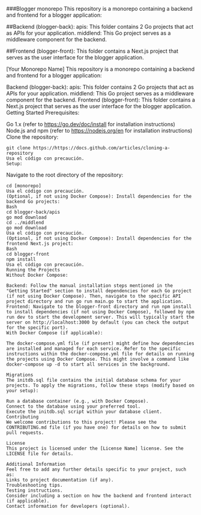 ###Blogger monorepo
This repository is a monorepo containing a backend and frontend for a blogger application:

##Backend (blogger-back):
apis: This folder contains 2 Go projects that act as APIs for your application.
middlend: This Go project serves as a middleware component for the backend.

##Frontend (blogger-front):
This folder contains a Next.js project that serves as the user interface for the blogger application.

[Your Monorepo Name]
This repository is a monorepo containing a backend and frontend for a blogger application:

Backend (blogger-back):
apis: This folder contains 2 Go projects that act as APIs for your application.
middlend: This Go project serves as a middleware component for the backend.
Frontend (blogger-front): This folder contains a Next.js project that serves as the user interface for the blogger application.
Getting Started
Prerequisites:

Go 1.x (refer to https://go.dev/doc/install for installation instructions)
Node.js and npm (refer to https://nodejs.org/en for installation instructions)
Clone the repository:

```
git clone https://https://docs.github.com/articles/cloning-a-repository
Usa el código con precaución.
Setup:
```

Navigate to the root directory of the repository:

```
cd [monorepo]
Usa el código con precaución.
(Optional, if not using Docker Compose): Install dependencies for the backend Go projects:
Bash
cd blogger-back/apis
go mod download
cd ../middlend
go mod download
Usa el código con precaución.
(Optional, if not using Docker Compose): Install dependencies for the frontend Next.js project:
Bash
cd blogger-front
npm install
Usa el código con precaución.
Running the Projects
Without Docker Compose:

Backend: Follow the manual installation steps mentioned in the "Getting Started" section to install dependencies for each Go project (if not using Docker Compose). Then, navigate to the specific API project directory and run go run main.go to start the application.
Frontend: Navigate to the blogger-front directory and run npm install to install dependencies (if not using Docker Compose), followed by npm run dev to start the development server. This will typically start the server on http://localhost:3000 by default (you can check the output for the specific port).
With Docker Compose (if applicable):

The docker-compose.yml file (if present) might define how dependencies are installed and managed for each service. Refer to the specific instructions within the docker-compose.yml file for details on running the projects using Docker Compose. This might involve a command like docker-compose up -d to start all services in the background.

Migrations
The initdb.sql file contains the initial database schema for your projects. To apply the migrations, follow these steps (modify based on your setup):

Run a database container (e.g., with Docker Compose).
Connect to the database using your preferred tool.
Execute the initdb.sql script within your database client.
Contributing
We welcome contributions to this project! Please see the CONTRIBUTING.md file (if you have one) for details on how to submit pull requests.

License
This project is licensed under the [License Name] license. See the LICENSE file for details.

Additional Information
Feel free to add any further details specific to your project, such as:
Links to project documentation (if any).
Troubleshooting tips.
Testing instructions.
Consider including a section on how the backend and frontend interact (if applicable).
Contact information for developers (optional).
```
